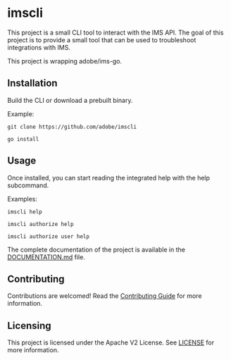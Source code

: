# imscli

This project is a small CLI tool to interact with the IMS API. The goal of this project
is to provide a small tool that can be used to troubleshoot integrations with IMS.

This project is wrapping adobe/ims-go.

## Installation

Build the CLI or download a prebuilt binary.

Example:
```
git clone https://github.com/adobe/imscli

go install
```

## Usage

Once installed, you can start reading the integrated help with the help subcommand.

Examples:

```
imscli help

imscli authorize help

imscli authorize user help
```

The complete documentation of the project is available in the [DOCUMENTATION.md](DOCUMENTATION.md) file.

## Contributing

Contributions are welcomed! Read the [Contributing Guide](./.github/CONTRIBUTING.md) for more information.

## Licensing

This project is licensed under the Apache V2 License. See [LICENSE](LICENSE) for more information.
